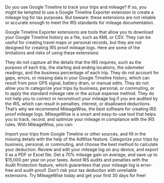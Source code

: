 Do you use Google Timeline to track your trips and mileage? If so, you might be tempted to use a Google Timeline Exporter extension to create a mileage log for tax purposes. But beware: these extensions are not reliable or accurate enough to meet the IRS standards for mileage documentation.

Google Timeline Exporter extensions are tools that allow you to download your Google Timeline history as a file, such as KML or CSV. They can be useful for creating travel maps or personal records, but they are not designed for creating IRS proof mileage logs. Here are some of the limitations and risks of using these extensions:

They do not capture all the details that the IRS requires, such as the purpose of each trip, the starting and ending locations, the odometer readings, and the business percentage of each trip.
They do not account for gaps, errors, or missing data in your Google Timeline history, which can result from poor GPS signal, battery drain, or manual edits.
They do not allow you to categorize your trips by business, personal, or commuting, or to apply the standard mileage rate or the actual expense method.
They do not help you to correct or reconstruct your mileage log if you are audited by the IRS, which can result in penalties, interest, or disallowed deductions.
That’s why we recommend MileageWise, the best software for creating IRS proof mileage logs. MileageWise is a smart and easy-to-use tool that helps you to track, record, and optimize your mileage in compliance with the IRS rules. With MileageWise, you can:

Import your trips from Google Timeline or other sources, and fill in the missing details with the help of the AdWise feature.
Categorize your trips by business, personal, or commuting, and choose the best method to calculate your deduction.
Review and edit your mileage log on any device, and export it as a PDF or Excel file.
Get a 70% mileage gain on average, and save up to $15,000 per year on your taxes.
Avoid IRS audits and penalties with the Audit Protection feature, which guarantees that your mileage log is error-free and audit-proof.
Don’t risk your tax deduction with unreliable extensions. Try MileageWise today and get your first 30 days for free!
